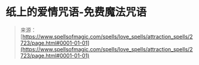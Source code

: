 <!--yml

类别: 未分类

日期: 2024-06-12 18:36:25

-->

# 纸上的爱情咒语-免费魔法咒语

> 来源：[https://www.spellsofmagic.com/spells/love_spells/attraction_spells/2723/page.html#0001-01-01](https://www.spellsofmagic.com/spells/love_spells/attraction_spells/2723/page.html#0001-01-01)
